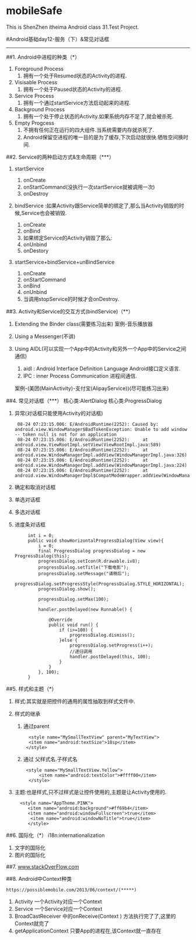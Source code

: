 # mobileSafe
This is ShenZhen itheima Android class 31.Test Project.

#Android基础day12-服务（下）&常见对话框
***
##1. Android中进程的种类（*）
1. Foreground Process
	1. 拥有一个处于Resumed状态的Activity的进程.
2. Visisable Process
	1. 拥有一个处于Paused状态的Activity的进程.
3. Service Process
	1. 拥有一个通过startService方法启动起来的进程.
4. Background Process
	1. 拥有一个处于停止状态的Activity.如果系统内存不足了,就会被杀死.
5. Empty Progcess
	1. 不拥有任何正在运行的四大组件.当系统需要内存就杀死了.
	2. Android保留空进程的唯一目的是为了缓存,下次启动就很快.牺牲空间换时间.

##2. Service的两种启动方式&生命周期（***）
1. startService
	1. onCreate 
	2. onStartCommand(没执行一次startService就被调用一次)
	3. onDestroy

2. bindService :如果Activity跟Service简单的绑定了,那么当Activity销毁的时候,Service也会被销毁.
	1. onCreate
	2. onBind 
	3. 如果绑定Service的Activity销毁了那么:
	4. onUnbind
	5. onDestory

3. startService+bindService+unBindService
	1. onCreate
	2. onStartCommand
	3. onBind
	4. onUnbind
	5. 当调用stopService的时候才会onDestroy.
	
##3. Activity和Service的交互方式(bindService)（**）
1. Extending the Binder class(需要练习出来)
	案例-音乐播放器
2. Using a Messenger(不讲)

3. Using AIDL(可以实现一个App中的Activity和另外一个App中的Service之间通信)
	1. aidl : Android Interface Definition  Language Android接口定义语言.
	2. IPC : inner Process Communication 进程间通信.

	案例-(美团(MainActivity)-支付宝(AlipayService))(尽可能练习出来)

##4. 常见对话框（***）
核心类:AlertDialog
核心类:ProgressDialog

1. 异常(对话框只能使用Activity的对话框)

		08-24 07:23:15.006: E/AndroidRuntime(2252): Caused by: android.view.WindowManager$BadTokenException: Unable to add window -- token null is not for an application
		08-24 07:23:15.006: E/AndroidRuntime(2252): 	at android.view.ViewRootImpl.setView(ViewRootImpl.java:589)
		08-24 07:23:15.006: E/AndroidRuntime(2252): 	at android.view.WindowManagerImpl.addView(WindowManagerImpl.java:326)
		08-24 07:23:15.006: E/AndroidRuntime(2252): 	at android.view.WindowManagerImpl.addView(WindowManagerImpl.java:224)
		08-24 07:23:15.006: E/AndroidRuntime(2252): 	at android.view.WindowManagerImpl$CompatModeWrapper.addView(WindowManagerImpl.java:149)

	
2. 确定和取消对话框
3. 单选对话框
4. 多选对话框
5. 进度条对话框

	
			int i = 0;
			public void showHorizontalProgressDialog(View view){
				i = 0;
				final ProgressDialog progressDialog = new ProgressDialog(this);
				progressDialog.setIcon(R.drawable.iv8);
				progressDialog.setTitle("下载电影");
				progressDialog.setMessage("请稍后");
				progressDialog.setProgressStyle(ProgressDialog.STYLE_HORIZONTAL);
				progressDialog.show();
				
				progressDialog.setMax(100);
				
				handler.postDelayed(new Runnable() {
					
					@Override
					public void run() {
						if (i>=100) {
							progressDialog.dismiss();
						}else {
							progressDialog.setProgress(i++);
							//递归调用
							handler.postDelayed(this, 100);
						}
					}
				}, 100);
			}			
			

##5. 样式和主题（*）
1. 样式:其实就是把控件的通用的属性抽取到样式文件中.
2. 样式的继承
	1. 通过parent

			 <style name="MySmallTextView" parent="MyTextView">
	         <item name="android:textSize">18sp</item>
		    </style>

	2. 通过 父样式名.子样式名
		
			<style name="MySmallTextView.Yellow">
       			 <item name="android:textColor">#ffff00</item>
   			 </style>

3. 主题:也是样式,只不过样式是让控件使用的,主题是让Activity使用的.
	
		 <style name="AppTheme.PINK">
	        <item name="android:background">#ff69b4</item>
	        <item name="android:windowFullscreen">true</item>
	         <item name="android:windowNoTitle">true</item>
    		</style>
	
##6. 国际化（*）
i18n:internationalization 
1. 文字的国际化
2. 图片的国际化


##7. www.stackOverFlow.com


##8. Android中Context种类

	https://possiblemobile.com/2013/06/context/(*****)

1. Activity  一个Activity对应一个Context
2. Service 一个Service对应一个Context
3. BroadCastReceiver 中的onReceive(Context ) 方法执行完了了,这里的Context就完了
4. getApplicationContext  只要App的进程在,该Context就一直存在
